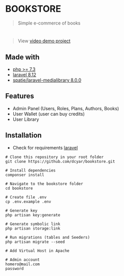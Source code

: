 # BOOKSTORE
> Simple e-commerce of books

#

> View [video demo project](https://youtu.be/rstvLyTOW-0)

## Made with
- [php >= 7.3](https://www.php.net/)
- [laravel 8.12](https://laravel.com)
- [spatie/laravel-medialibrary 8.0.0](https://docs.spatie.be/laravel-medialibrary/v7/introduction/)

## Features
- Admin Panel (Users, Roles, Plans, Authors, Books)
- User Wallet (user can buy credits)
- User Library

## Installation
- Check for requirements [laravel](https://laravel.com/docs/8.x/installation#server-requirements)

```git
# Clone this repository in your root folder
git clone https://github.com/dcyar/bookstore.git 

# Install dependencies
componser install

# Navigate to the bookstore folder
cd bookstore

# Create file .env
cp .env.example .env

# Generate key
php artisan key:generate

# Generate symbolic link
php artisan storage:link

# Run migrations (tables and Seeders)
php artisan migrate --seed

# Add Virtual Host in Apache

# Admin account
homero@mail.com
password
```

